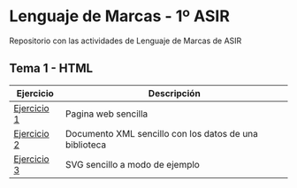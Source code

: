 # Lenguaje de Marcas - 1º ASIR
Repositorio con las actividades de Lenguaje de Marcas de ASIR

## Tema 1 - HTML

| Ejercicio        | Descripción                |
| -------------    | -------------              |
| [Ejercicio 1](/Tema1/ActHTML1.html)      | Pagina web sencilla        |
| [Ejercicio 2](/Tema1/ActXML1.xml)        | Documento XML sencillo con los datos de una biblioteca                |
| [Ejercicio 3](/Tema1/SVGEjemplo.html)    | SVG sencillo a modo de ejemplo  |
